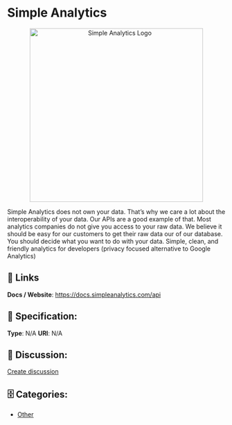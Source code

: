 # Simple Analytics
<p align="center">
    <img width="400" src="https://raw.githubusercontent.com/apis-list/apis-list/main/apis/simple-analytics/logo_256x256.png" alt="Simple Analytics Logo"/>
</p>

Simple Analytics does not own your data. That’s why we care a lot about the interoperability of your data. Our APIs are a good example of that.  Most analytics companies do not give you access to your raw data. We believe it should be easy for our customers to get their raw data our of our database. You should decide what you want to do with your data. Simple, clean, and friendly analytics for developers (privacy focused alternative to Google Analytics)

##  🔗 Links
**Docs / Website**: https://docs.simpleanalytics.com/api

## 🧬 Specification:
**Type**:  N/A 
**URI**:  N/A 

## 💬 Discussion:
[Create discussion](https://github.com/apis-list/apis-list/discussions/new)

## 🗄️ Categories:
- [Other](https://github.com/apis-list/apis-list#other)



